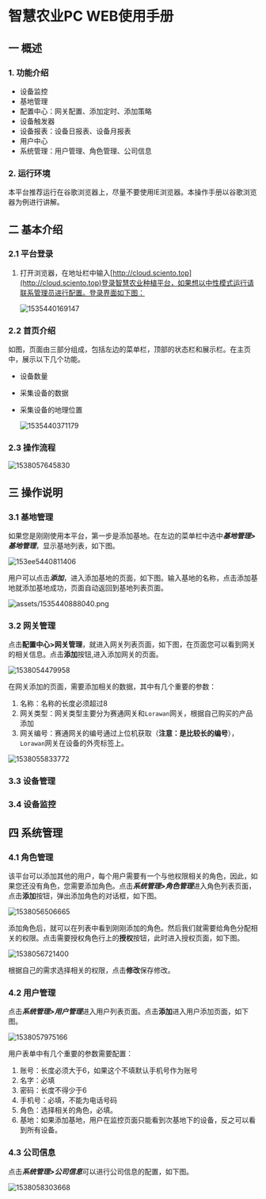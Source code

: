 # 智慧农业PC WEB使用手册

## 一 概述

### 1. 功能介绍

- 设备监控
- 基地管理
- 配置中心：网关配置、添加定时、添加策略
- 设备触发器
- 设备报表：设备日报表、设备月报表
- 用户中心
- 系统管理：用户管理、角色管理、公司信息

### 2. 运行环境

​	本平台推荐运行在谷歌浏览器上，尽量不要使用IE浏览器。本操作手册以谷歌浏览器为例进行讲解。

## 二 基本介绍

### 2.1 平台登录

1. 打开浏览器，在地址栏中输入[http://cloud.sciento.top](http://cloud.sciento.top)登录智慧农业种植平台，如果想以中性模式运行请联系管理员进行配置。登录界面如下图：

   ![1535440169147](./assets/1535440169147.png)

### 2.2 首页介绍

如图，页面由三部分组成，包括左边的菜单栏，顶部的状态栏和展示栏。在主页中，展示以下几个功能。

 - 设备数量

 - 采集设备的数据

 - 采集设备的地理位置

   ![1535440371179](./assets/1535440371179.png)

### 2.3 操作流程

![1538057645830](assets/1538057645830.png)

<!--
```flow
st=>start: 登录
e=>end
area=>operation: 添加区域
gateway=>operation: 添加网关
deviceconfig=>operation: 设备配置
devicelink=>operation: 设备上电
deviceview=>operation: 设备监控

st->area->gateway->deviceconfig->devicelink->deviceview
```
-->



## 三 操作说明

### 3.1 基地管理

如果您是刚刚使用本平台，第一步是添加基地。在左边的菜单栏中选中***基地管理>基地管理***，显示基地列表，如下图。

![153ee5440811406](assets/1535440811406.png)

用户可以点击***添加***，进入添加基地的页面，如下图。输入基地的名称，点击添加基地就添加基地成功，页面自动返回到基地列表页面。

![assets/1535440888040.png](assets/1535440888040.png)

### 3.2 网关管理

点击**配置中心>网关管理**，就进入网关列表页面，如下图，在页面您可以看到网关的相关信息。点击**添加**按钮,进入添加网关的页面。

![1538054479958](assets/1538054479958.png)

在网关添加的页面，需要添加相关的数据，其中有几个重要的参数：

1. 名称：名称的长度必须超过8
2. 网关类型：网关类型主要分为赛通网关和`Lorawan`网关，根据自己购买的产品添加
3. 网关编号：赛通网关的编号通过上位机获取（**注意：是比较长的编号**），`Lorawan`网关在设备的外壳标签上。

![1538055833772](assets/1538055833772.png)

### 3.3 设备管理

### 3.4 设备监控



## 四 系统管理

### 4.1 角色管理

该平台可以添加其他的用户，每个用户需要有一个与他权限相关的角色，因此，如果您还没有角色，您需要添加角色。点击***系统管理>角色管理***进入角色列表页面，点击**添加**按钮，弹出添加角色的对话框，如下图。

![1538056506665](assets/1538056506665.png)

添加角色后，就可以在列表中看到刚刚添加的角色。然后我们就需要给角色分配相关的权限。点击需要授权角色行上的**授权**按钮，此时进入授权页面，如下图。

![1538056721400](assets/1538056721400.png)

根据自己的需求选择相关的权限，点击**修改**保存修改。

### 4.2 用户管理

点击***系统管理>用户管理***进入用户列表页面。点击**添加**进入用户添加页面，如下图。

![1538057975166](assets/1538057975166.png)

用户表单中有几个重要的参数需要配置：

1. 账号：长度必须大于6，如果这个不填默认手机号作为账号
2. 名字：必填
3. 密码：长度不得少于6
4. 手机号：必填，不能为电话号码
5. 角色：选择相关的角色，必填。
6. 基地：如果添加基地，用户在监控页面只能看到次基地下的设备，反之可以看到所有设备。

### 4.3 公司信息

点击***系统管理>公司信息***可以进行公司信息的配置，如下图。

![1538058303668](assets/1538058303668.png)